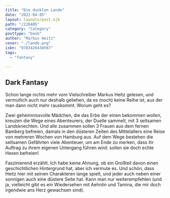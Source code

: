 ```yaml
---
title: "Die dunklen Lande"
date: "2022-04-05"
layout: layouts/post.njk
path: "/220405"
category: "Category"
posttype: "book"
author: "Markus Heitz"
cover: "./lande.png"
isbn: "9783426434567"
tags:
  - "fantasy"

---
```

## Dark Fantasy

Schon lange nichts mehr vom Vielschreiber Markus Heitz gelesen, und vermutlich auch nur deshalb geliehen, da es (noch) keine Reihe ist, aus der man dann nicht mehr rauskommt. Worum geht es?

Zwei geheimnissvolle Mädchen, die das Erbe der einen bekommen wollen, kreuzen die Wege eines Abenteurers, der Duelle sammelt, mit 3 seltsamen Landsknechten. Und alle zusammen sollen 3 Frauen aus dem fernen Bamberg befreien, damals in den düsteren Zeiten des Mittelalters eine Reise von mehreren Wochen von Hamburg aus. Auf dem Wege bestehen die seltsamen Gefährten viele Abenteuer, um am Ende zu merken, dass ihr Auftrag zu ihrem eigenen Untergang führen wird: sollen sie doch echte Hexen befreien!

Faszinierend erzählt. Ich habe keine Ahnung, ob ein Großteil davon einen geschichtlichen Hintergrund hat, aber ich vermute es. Und schön, dass Heitz hier mit seinen Charakteren lange spielt, und jeder auch neben einer sonnigen auch eine düstere Seite hat. Kann man nur weiterempfehlen (und ja, vielleicht gibt es ein Wiedersehen mit Aehnlin und Tamina, die mir doch irgendwie ans Herz gewachsen sind).
